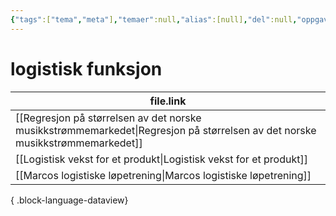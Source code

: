 ```yaml
---
{"tags":["tema","meta"],"temaer":null,"alias":[null],"del":null,"oppgave":null,"fag":null,"eksamen":null,"dg-publish":true,"title":"logistisk funksjon","date":"2023-06-01","modified":"2023-06-01","permalink":"/temaer/logistisk-funksjon/","dgPassFrontmatter":true}
---
```



# logistisk funksjon
| file.link                                                                                                                       |
| ------------------------------------------------------------------------------------------------------------------------------- |
| [[Regresjon på størrelsen av det norske musikkstrømmemarkedet\|Regresjon på størrelsen av det norske musikkstrømmemarkedet]] |
| [[Logistisk vekst for et produkt\|Logistisk vekst for et produkt]]                                                           |
| [[Marcos logistiske løpetrening\|Marcos logistiske løpetrening]]                                                             |

{ .block-language-dataview}
